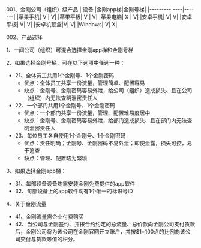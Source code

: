 001、金刚公司（组织）级产品
| 设备 |金刚app梯|金刚号梯|
|---------|----|-------|
|苹果手机| V | V| 
|苹果平板| V | V| 
|苹果电脑| X | V| 
|安卓手机| V| V| 
|安卓平板| V| V| 
|安卓机顶盒|V| V|
|Windows| V| X|

002、产品选择

1、一间公司（组织）可混合选择金刚app梯和金刚号梯

2、如果选择金刚号梯，可在以下选项中任选一种：
- 21、全体员工共用1个金刚号、1个金刚密码
  - 优点：全体员工共享一份流量，管理简单、配置容易
  - 缺点：金刚号、金刚密码容易外泄，给公司（组织）造成损失、且在公司（组织）内无法查明泄密责任人
- 22、一个部门共用1个金刚号、1个金刚密码
  - 优点：一个部门共享一份流量，管理、配置难易度居中
  - 缺点：金刚号、金刚密码容易外泄，给部门造成损失、且在部门内无法查明泄密责任人
- 23、每位员工各自使用1个金刚号、1个金刚密码
  - 优点：责任明确；金刚号、金刚密码不易外泄；即使泄露，损失可控，易于追查
  - 缺点：管理、配置略为繁琐

3、如果选择金刚app梯：
- 31、每部设备设备均需安装金刚免费提供的app软件
- 32、每部设备上的app软件均有1个唯一的标识号ID

4、关于金刚流量
- 41、金刚流量需企业付费购买
- 42、当公司与金刚签约、并按合约约定的总流量、总价款向金刚公司支付货款后，金刚公司将为该公司在金刚官网开立账户，并按$1=100点的比例向该公司交付与货款等值的积分。


